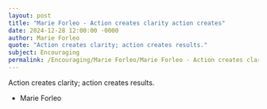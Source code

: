 ```yaml
---
layout: post
title: "Marie Forleo - Action creates clarity action creates"
date: 2024-12-28 12:00:00 -0000
author: Marie Forleo
quote: "Action creates clarity; action creates results."
subject: Encouraging
permalink: /Encouraging/Marie Forleo/Marie Forleo - Action creates clarity action creates
---
```


Action creates clarity; action creates results.

- Marie Forleo
